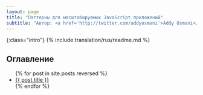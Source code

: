 ```yaml
---
layout: page
title: "Паттерны для масштабируемых JavaScript приложений"
subtitle: "Автор: <a href='http://twitter.com/addyosmani'>Addy Osmani</a>. Технический обзор: <a href='http://twitter.com/peolanha'>Andrée Hansson</a>"
---
```


{:class="intro"}
{% include translation/rus/readme.md %}

<h2>Оглавление</h2>
<ul>
  {% for post in site.posts reversed %}
    <li><a href="{{ post.url }}">{{ post.title }}</a></li>
  {% endfor %}
</ul>